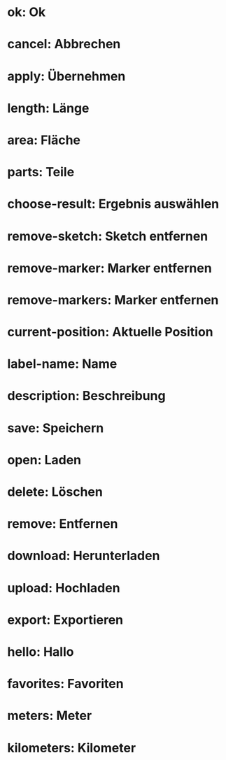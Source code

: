 ﻿# ok: Ok
# cancel: Abbrechen
# apply: Übernehmen

# length: Länge
# area: Fläche

# parts: Teile
# choose-result: Ergebnis auswählen

# remove-sketch: Sketch entfernen
# remove-marker: Marker entfernen
# remove-markers: Marker entfernen

# current-position: Aktuelle Position

# label-name: Name

# description: Beschreibung

# save: Speichern
# open: Laden
# delete: Löschen
# remove: Entfernen
# download: Herunterladen
# upload: Hochladen
# export: Exportieren

# hello: Hallo

# favorites: Favoriten

# meters: Meter
# kilometers: Kilometer